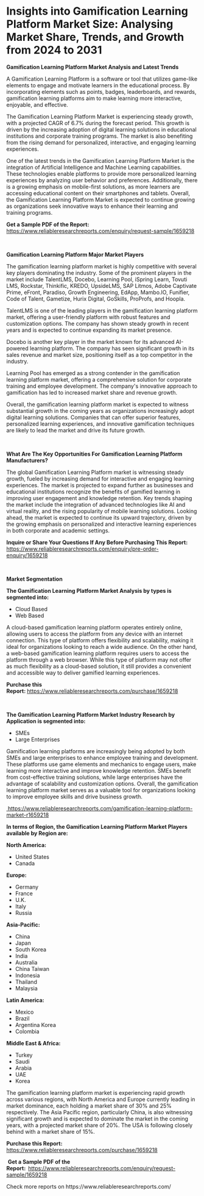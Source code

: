 <p><h1>Insights into Gamification Learning Platform Market Size: Analysing Market Share, Trends, and Growth from 2024 to 2031</h1></p><p><strong>Gamification Learning Platform Market Analysis and Latest Trends</strong></p>
<p><p>A Gamification Learning Platform is a software or tool that utilizes game-like elements to engage and motivate learners in the educational process. By incorporating elements such as points, badges, leaderboards, and rewards, gamification learning platforms aim to make learning more interactive, enjoyable, and effective. </p><p>The Gamification Learning Platform Market is experiencing steady growth, with a projected CAGR of 6.7% during the forecast period. This growth is driven by the increasing adoption of digital learning solutions in educational institutions and corporate training programs. The market is also benefiting from the rising demand for personalized, interactive, and engaging learning experiences.</p><p>One of the latest trends in the Gamification Learning Platform Market is the integration of Artificial Intelligence and Machine Learning capabilities. These technologies enable platforms to provide more personalized learning experiences by analyzing user behavior and preferences. Additionally, there is a growing emphasis on mobile-first solutions, as more learners are accessing educational content on their smartphones and tablets. Overall, the Gamification Learning Platform Market is expected to continue growing as organizations seek innovative ways to enhance their learning and training programs.</p></p>
<p><strong>Get a Sample PDF of the Report:&nbsp;</strong> <a href="https://www.reliableresearchreports.com/enquiry/request-sample/1659218">https://www.reliableresearchreports.com/enquiry/request-sample/1659218</a></p>
<p>&nbsp;</p>
<p><strong>Gamification Learning Platform Major Market Players</strong></p>
<p><p>The gamification learning platform market is highly competitive with several key players dominating the industry. Some of the prominent players in the market include TalentLMS, Docebo, Learning Pool, iSpring Learn, Tovuti LMS, Rockstar, Thinkific, KREDO, UpsideLMS, SAP Litmos, Adobe Captivate Prime, eFront, Paradiso, Growth Engineering, EdApp, Mambo.IO, Funifier, Code of Talent, Gametize, Hurix Digital, GoSkills, ProProfs, and Hoopla.</p><p>TalentLMS is one of the leading players in the gamification learning platform market, offering a user-friendly platform with robust features and customization options. The company has shown steady growth in recent years and is expected to continue expanding its market presence.</p><p>Docebo is another key player in the market known for its advanced AI-powered learning platform. The company has seen significant growth in its sales revenue and market size, positioning itself as a top competitor in the industry.</p><p>Learning Pool has emerged as a strong contender in the gamification learning platform market, offering a comprehensive solution for corporate training and employee development. The company's innovative approach to gamification has led to increased market share and revenue growth.</p><p>Overall, the gamification learning platform market is expected to witness substantial growth in the coming years as organizations increasingly adopt digital learning solutions. Companies that can offer superior features, personalized learning experiences, and innovative gamification techniques are likely to lead the market and drive its future growth.</p></p>
<p>&nbsp;</p>
<p><strong>What Are The Key Opportunities For Gamification Learning Platform Manufacturers?</strong></p>
<p><p>The global Gamification Learning Platform market is witnessing steady growth, fueled by increasing demand for interactive and engaging learning experiences. The market is projected to expand further as businesses and educational institutions recognize the benefits of gamified learning in improving user engagement and knowledge retention. Key trends shaping the market include the integration of advanced technologies like AI and virtual reality, and the rising popularity of mobile learning solutions. Looking ahead, the market is expected to continue its upward trajectory, driven by the growing emphasis on personalized and interactive learning experiences in both corporate and academic settings.</p></p>
<p><strong>Inquire or Share Your Questions If Any Before Purchasing This Report:</strong> <a href="https://www.reliableresearchreports.com/enquiry/pre-order-enquiry/1659218">https://www.reliableresearchreports.com/enquiry/pre-order-enquiry/1659218</a></p>
<p>&nbsp;</p>
<p><strong>Market Segmentation</strong></p>
<p><strong>The Gamification Learning Platform Market Analysis by types is segmented into:</strong></p>
<p><ul><li>Cloud Based</li><li>Web Based</li></ul></p>
<p><p>A cloud-based gamification learning platform operates entirely online, allowing users to access the platform from any device with an internet connection. This type of platform offers flexibility and scalability, making it ideal for organizations looking to reach a wide audience. On the other hand, a web-based gamification learning platform requires users to access the platform through a web browser. While this type of platform may not offer as much flexibility as a cloud-based solution, it still provides a convenient and accessible way to deliver gamified learning experiences.</p></p>
<p><strong>Purchase this Report:&nbsp;</strong><a href="https://www.reliableresearchreports.com/purchase/1659218">https://www.reliableresearchreports.com/purchase/1659218</a></p>
<p>&nbsp;</p>
<p><strong>The Gamification Learning Platform Market Industry Research by Application is segmented into:</strong></p>
<p><ul><li>SMEs</li><li>Large Enterprises</li></ul></p>
<p><p>Gamification learning platforms are increasingly being adopted by both SMEs and large enterprises to enhance employee training and development. These platforms use game elements and mechanics to engage users, make learning more interactive and improve knowledge retention. SMEs benefit from cost-effective training solutions, while large enterprises have the advantage of scalability and customization options. Overall, the gamification learning platform market serves as a valuable tool for organizations looking to improve employee skills and drive business growth.</p></p>
<p><a href="https://www.reliableresearchreports.com/gamification-learning-platform-market-r1659218">&nbsp;https://www.reliableresearchreports.com/gamification-learning-platform-market-r1659218</a></p>
<p><strong>In terms of Region, the Gamification Learning Platform Market Players available by Region are:</strong></p>
<p>
    <p> <strong> North America: </strong>
        <ul>
            <li>United States</li>
            <li>Canada</li>
        </ul>
        </p> 
    <p> <strong> Europe: </strong>
        <ul>
            <li>Germany</li>
            <li>France</li>
            <li>U.K.</li>
            <li>Italy</li>
            <li>Russia</li>
        </ul>
        </p> 
    <p> <strong> Asia-Pacific: </strong>
        <ul>
            <li>China</li>
            <li>Japan</li>
            <li>South Korea</li>
            <li>India</li>
            <li>Australia</li>
            <li>China Taiwan</li>
            <li>Indonesia</li>
            <li>Thailand</li>
            <li>Malaysia</li>
        </ul>
        </p> 
    <p> <strong> Latin America: </strong>
        <ul>
            <li>Mexico</li>
            <li>Brazil</li>
            <li>Argentina Korea</li>
            <li>Colombia</li>
        </ul>
        </p> 
    <p> <strong> Middle East & Africa: </strong>
        <ul>
            <li>Turkey</li>
            <li>Saudi</li>
            <li>Arabia</li>
            <li>UAE</li>
            <li>Korea</li>
        </ul>
    </p>
    </p>
<p><p>The gamification learning platform market is experiencing rapid growth across various regions, with North America and Europe currently leading in market dominance, each holding a market share of 30% and 25% respectively. The Asia Pacific region, particularly China, is also witnessing significant growth and is expected to dominate the market in the coming years, with a projected market share of 20%. The USA is following closely behind with a market share of 15%.</p></p>
<p><strong>Purchase this Report: </strong><a href="https://www.reliableresearchreports.com/purchase/1659218">https://www.reliableresearchreports.com/purchase/1659218</a></p>
<p>&nbsp;<strong>Get a Sample PDF of the Report:&nbsp;&nbsp;</strong><a href="https://www.reliableresearchreports.com/enquiry/request-sample/1659218">https://www.reliableresearchreports.com/enquiry/request-sample/1659218</a></p>
<p><strong></strong></p>
<p>Check more reports on https://www.reliableresearchreports.com/</p>